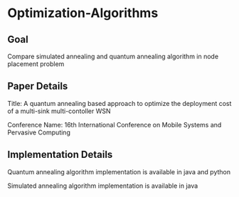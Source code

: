 # Optimization-Algorithms

## Goal
Compare simulated annealing and quantum annealing algorithm in node placement problem

## Paper Details
Title: A quantum annealing based approach to optimize the deployment cost of a multi-sink multi-contoller WSN

Conference Name: 16th International Conference on Mobile Systems and Pervasive Computing


## Implementation Details
Quantum annealing algorithm implementation is available in java and python

Simulated annealing algorithm implementation is available in java


